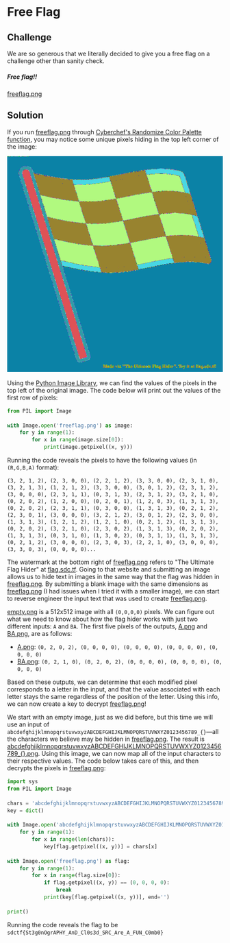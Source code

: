 # Free Flag


## Challenge

We are so generous that we literally decided to give you a free flag on a challenge other than sanity check.

##### Free flag!!
[freeflag.png](./freeflag.png)

## Solution

If you run [freeflag.png](./freeflag.png) through [Cyberchef's Randomize Color Palette function](https://gchq.github.io/CyberChef/#recipe=Randomize_Colour_Palette('')), you may notice some unique pixels hiding in the top left corner of the image:

![](./freeflag_randomized.png)

Using the [Python Image Library](https://pillow.readthedocs.io/en/stable/), we can find the values of the pixels in the top left of the original image.  The code below will print out the values of the first row of pixels:

```python
from PIL import Image

with Image.open('freeflag.png') as image:
	for y in range(1):
		for x in range(image.size[0]):
			print(image.getpixel((x, y)))
```

Running the code reveals the pixels to have the following values (in `(R,G,B,A)` format):

```
(3, 2, 1, 2), (2, 3, 0, 0), (2, 2, 1, 2), (3, 3, 0, 0), (2, 3, 1, 0), (3, 2, 1, 3), (1, 2, 1, 2), (3, 3, 0, 0), (3, 0, 1, 2), (2, 3, 1, 2), (3, 0, 0, 0), (2, 3, 1, 1), (0, 3, 1, 3), (2, 3, 1, 2), (3, 2, 1, 0), (0, 2, 0, 2), (1, 2, 0, 0), (0, 2, 0, 1), (1, 2, 0, 3), (1, 3, 1, 3), (0, 2, 0, 2), (2, 3, 1, 1), (0, 3, 0, 0), (1, 3, 1, 3), (0, 2, 1, 2), (2, 3, 0, 1), (3, 0, 0, 0), (3, 2, 1, 2), (3, 0, 1, 2), (2, 3, 0, 0), (1, 3, 1, 3), (1, 2, 1, 2), (1, 2, 1, 0), (0, 2, 1, 2), (1, 3, 1, 3), (0, 2, 0, 2), (3, 2, 1, 0), (2, 3, 0, 2), (1, 3, 1, 3), (0, 2, 0, 2), (1, 3, 1, 3), (0, 3, 1, 0), (1, 3, 0, 2), (0, 3, 1, 1), (1, 3, 1, 3), (0, 2, 1, 2), (3, 0, 0, 0), (2, 3, 0, 3), (2, 2, 1, 0), (3, 0, 0, 0), (3, 3, 0, 3), (0, 0, 0, 0)...
```

The watermark at the bottom right of [freeflag.png](./freeflag.png) refers to "The Ultimate Flag Hider" at [flag.sdc.tf](https://flag.sdc.tf).  Going to that website and submitting an image allows us to hide text in images in the same way that the flag was hidden in [freeflag.png](./freeflag.png).  By submitting a blank image with the same dimensions as [freeflag.png](./freeflag.png) (I had issues when I tried it with a smaller image), we can start to reverse engineer the input text that was used to create [freeflag.png](./freeflag.png).

[empty.png](./empty.png) is a 512x512 image with all `(0,0,0,0)` pixels.  We can figure out what we need to know about how the flag hider works with just two different inputs: `A` and `BA`.  The first five pixels of the outputs, [A.png](./A.png) and [BA.png](./BA.png), are as follows:

- [A.png](./A.png): `(0, 2, 0, 2), (0, 0, 0, 0), (0, 0, 0, 0), (0, 0, 0, 0), (0, 0, 0, 0)`
- [BA.png](./BA.png): `(0, 2, 1, 0), (0, 2, 0, 2), (0, 0, 0, 0), (0, 0, 0, 0), (0, 0, 0, 0)`

Based on these outputs, we can determine that each modified pixel corresponds to a letter in the input, and that the value associated with each letter stays the same regardless of the position of the letter.  Using this info, we can now create a key to decrypt [freeflag.png](./freeflag.png)!

We start with an empty image, just as we did before, but this time we will use an input of `abcdefghijklmnopqrstuvwxyzABCDEFGHIJKLMNOPQRSTUVWXYZ0123456789_{}`—all the characters we believe may be hidden in [freeflag.png](./freeflag.png).  The result is [abcdefghijklmnopqrstuvwxyzABCDEFGHIJKLMNOPQRSTUVWXYZ0123456789_{}.png](abcdefghijklmnopqrstuvwxyzABCDEFGHIJKLMNOPQRSTUVWXYZ0123456789_{}.png).  Using this image, we can now map all of the input characters to their respective values.  The code below takes care of this, and then decrypts the pixels in [freeflag.png](./freeflag.png):

```python
import sys
from PIL import Image

chars = 'abcdefghijklmnopqrstuvwxyzABCDEFGHIJKLMNOPQRSTUVWXYZ0123456789_{}'
key = dict()

with Image.open('abcdefghijklmnopqrstuvwxyzABCDEFGHIJKLMNOPQRSTUVWXYZ0123456789_{}.png') as flag:
	for y in range(1):
		for x in range(len(chars)):
			key[flag.getpixel((x, y))] = chars[x]

with Image.open('freeflag.png') as flag:
	for y in range(1):
		for x in range(flag.size[0]):
			if flag.getpixel((x, y)) == (0, 0, 0, 0):
				break
			print(key[flag.getpixel((x, y))], end='')

print()
```

Running the code reveals the flag to be `sdctf{St3g0nOgrAPHY_AnD_Cl0s3d_SRC_Are_A_FUN_C0mb0}`
